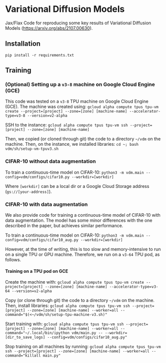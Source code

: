 # Variational Diffusion Models

Jax/Flax Code for reproducing some key results of Variational Diffusion Models (https://arxiv.org/abs/2107.00630).

## Installation

```pip install -r requirements.txt```

## Training

### (Optional) Setting up a `v3-8` machine on Google Cloud Engine (GCE)

This code was tested on a `v3-8` TPU machine on Google Cloud Engine (GCE). The machine was created using:
```gcloud alpha compute tpus tpu-vm create --project=[project] --zone=[zone] [machine-name] --accelerator-type=v3-8 --version=v2-alpha```

SSH to the instance:
```gcloud alpha compute tpus tpu-vm ssh --project=[project] --zone=[zone] [machine-name]```

Then, we copied (or cloned through git) the code to a directory `~/vdm` on the machine. Then, on the instance, we installed libraries:
```cd ~; bash vdm/sh/setup-vm-tpuv3.sh```

### CIFAR-10 without data augmentation

To train a continuous-time model on CIFAR-10:
```python3 -m vdm.main --config=vdm/configs/cifar10.py --workdir=[workdir]```

Where `[workdir]` can be a local dir or a Google Cloud Storage address (`gs://[your-address]`).

### CIFAR-10 with data augmentation

We also provide code for training a continuous-time model of CIFAR-10 with data augmentation. The model has some minor differences with the one described in the paper, but achieves similar performance.

To train a continuous-time model on CIFAR-10:
```python3 -m vdm.main --config=vdm/configs/cifar10_aug.py --workdir=[workdir]```

However, at the time of writing, this is too slow and memory-intensive to run on a single TPU or GPU machine. Therefore, we run on a `v3-64` TPU pod, as follows.

#### Training on a TPU pod on GCE

Create the machine with:
```gcloud alpha compute tpus tpu-vm create --project=[project] --zone=[zone] [machine-name] --accelerator-type=v3-64 --version=v2-alpha```

Copy (or clone through git) the code to a directory `~/vdm` on the machine. Then, install libraries:
```gcloud alpha compute tpus tpu-vm ssh --project=[project] --zone=[zone] [machine-name] --worker=all --command="$(<~/vdm/sh/setup-tpu-machine-v3.sh)"```

Start training with:
```gcloud alpha compute tpus tpu-vm ssh --project=[project] --zone=[zone] [machine-name] --worker=all --command="~/.local/bin/ipython vdm/main.py -- --workdir=[dir_to_save_logs] --config=vdm/configs/cifar10_aug.py"```

Stop training on all machines by running:
```gcloud alpha compute tpus tpu-vm ssh --project=[project] --zone=[zone] [machine-name] --worker=all --command="killall main.py"```
